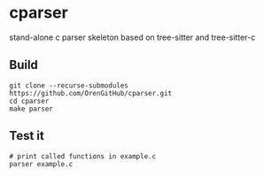 # cparser
stand-alone c parser skeleton based on tree-sitter and tree-sitter-c

## Build
```
git clone --recurse-submodules https://github.com/OrenGitHub/cparser.git
cd cparser
make parser
```

## Test it
```
# print called functions in example.c
parser example.c
```
